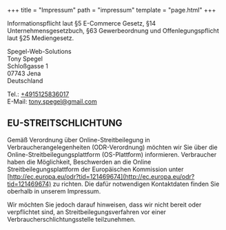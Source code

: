 +++
title = "Impressum"
path = "impressum"
template = "page.html"
+++

Informationspflicht laut §5 E-Commerce Gesetz, §14 Unternehmensgesetzbuch, §63 Gewerbeordnung und Offenlegungspflicht laut §25 Mediengesetz.

Spegel-Web-Solutions  
Tony Spegel    
Schloßgasse 1  
07743 Jena  
Deutschland

Tel.: [+4915125836017](tel:+4915125836017)    
E-Mail: [tony.spegel@gmail.com](mailto:tony.spegel@gmail.com)

## EU-STREITSCHLICHTUNG
Gemäß Verordnung über Online-Streitbeilegung in Verbraucherangelegenheiten (ODR-Verordnung) möchten wir Sie über die Online-Streitbeilegungsplattform (OS-Plattform) informieren.
Verbraucher haben die Möglichkeit, Beschwerden an die Online Streitbeilegungsplattform der Europäischen Kommission unter [http://ec.europa.eu/odr?tid=121469674](http://ec.europa.eu/odr?tid=121469674) zu richten. Die dafür notwendigen Kontaktdaten finden Sie oberhalb in unserem Impressum.

Wir möchten Sie jedoch darauf hinweisen, dass wir nicht bereit oder verpflichtet sind, an Streitbeilegungsverfahren vor einer Verbraucherschlichtungsstelle teilzunehmen.